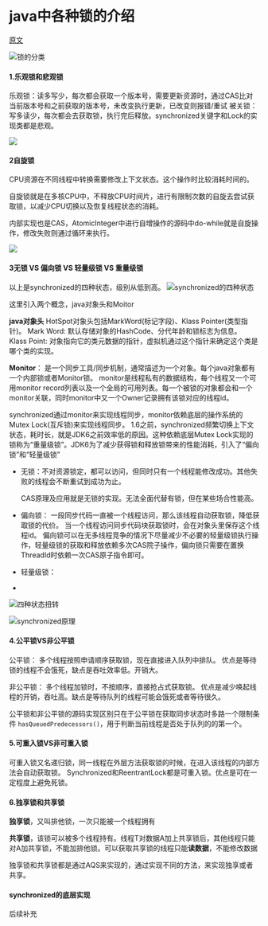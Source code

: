 # java中各种锁的介绍

[原文](https://www.cnblogs.com/jyroy/p/11365935.html)


![锁的分类](https://img-blog.csdnimg.cn/20181122101753671.png?x-oss-process=image/watermark,type_ZmFuZ3poZW5naGVpdGk,shadow_10,text_aHR0cHM6Ly9ibG9nLmNzZG4ubmV0L2F4aWFvYm9nZQ==,size_16,color_FFFFFF,t_70)

#### 1.乐观锁和悲观锁
乐观锁：读多写少，每次都会获取一个版本号，需要更新资源时，通过CAS比对当前版本号和之前获取的版本号，未改变执行更新，已改变则报错/重试
被关锁：写多读少，每次都会去获取锁，执行完后释放。synchronized关键字和Lock的实现类都是悲观。

![](https://img-blog.csdnimg.cn/20181122101819836.png?x-oss-process=image/watermark,type_ZmFuZ3poZW5naGVpdGk,shadow_10,text_aHR0cHM6Ly9ibG9nLmNzZG4ubmV0L2F4aWFvYm9nZQ==,size_16,color_FFFFFF,t_70)

#### 2自旋锁
CPU资源在不同线程中转换需要修改上下文状态。这个操作时比较消耗时间的。

自旋锁就是在多核CPU中，不释放CPU时间片，进行有限制次数的自旋去尝试获取锁，以减少CPU切换以及恢复线程状态的消耗。

内部实现也是CAS，AtomicInteger中进行自增操作的源码中do-while就是自旋操作，修改失败则通过循环来执行。

![](https://img-blog.csdnimg.cn/2018112210212894.png?x-oss-process=image/watermark,type_ZmFuZ3poZW5naGVpdGk,shadow_10,text_aHR0cHM6Ly9ibG9nLmNzZG4ubmV0L2F4aWFvYm9nZQ==,size_16,color_FFFFFF,t_70)

#### 3无锁 VS 偏向锁 VS 轻量级锁 VS 重量级锁
以上是synchronized的四种状态，级别从低到高。
![synchronized的四种状态](https://img-blog.csdnimg.cn/2018112210411172.png?x-oss-process=image/watermark,type_ZmFuZ3poZW5naGVpdGk,shadow_10,text_aHR0cHM6Ly9ibG9nLmNzZG4ubmV0L2F4aWFvYm9nZQ==,size_16,color_FFFFFF,t_70)


这里引入两个概念，java对象头和Moitor

**java对象头**
HotSpot对象头包括MarkWord(标记字段)、Klass Pointer(类型指针)。
Mark Word: 默认存储对象的HashCode、分代年龄和锁标志为信息。
Klass Point: 对象指向它的类元数据的指针，虚拟机通过这个指针来确定这个类是哪个类的实现。

**Monitor**：
	是一个同步工具/同步机制，通常描述为一个对象。每个java对象都有一个内部锁或者Monitor锁。
monitor是线程私有的数据结构，每个线程又一个可用monitor record列表以及一个全局的可用列表。每一个被锁的对象都会和一个monitor关联，同时monitor中又一个Owner记录拥有该锁对应的线程id。

synchronized通过monitor来实现线程同步，monitor依赖底层的操作系统的Mutex Lock(互斥锁)来实现线程同步。
1.6之前，synchronized频繁切换上下文状态，耗时长，就是JDK6之前效率低的原因。这种依赖底层Mutex Lock实现的锁称为“重量级锁”。JDK6为了减少获得锁和释放锁带来的性能消耗，引入了“偏向锁”和“轻量级锁”



- 无锁：不对资源锁定，都可以访问，但同时只有一个线程能修改成功。其他失败的线程会不断重试到成功为止。

  CAS原理及应用就是无锁的实现。无法全面代替有锁，但在某些场合性能高。

- 偏向锁： 一段同步代码一直被一个线程访问，那么该线程自动获取锁，降低获取锁的代价。
  当一个线程访问同步代码块获取锁时，会在对象头里保存这个线程id。
  偏向锁可以在无多线程竞争的情况下尽量减少不必要的轻量级锁执行操作，轻量级锁的获取和释放依赖多次CAS院子操作，偏向锁只需要在置换ThreadId时依赖一次CAS原子指令即可。

- 轻量级锁：

- 

![四种状态扭转](https://s3.bmp.ovh/imgs/2022/05/17/bf94d316e25fdb5c.jpeg)



![synchronized原理](https://i.bmp.ovh/imgs/2022/05/17/4c9d6753d671b1ee.png)




#### 4.公平锁VS非公平锁
公平锁：
多个线程按照申请顺序获取锁，现在直接进入队列中排队。
优点是等待锁的线程不会饿死，缺点是吞吐效率低。开销大。

非公平锁：
多个线程加锁时，不按顺序，直接抢占式获取锁。
优点是减少唤起线程的开销，吞吐高。缺点是等待队列的线程可能会饿死或者等待很久。


公平锁和非公平锁的源码实现区别只在于公平锁在获取同步状态时多路一个限制条件 ```hasQueuedPredecessors()```，用于判断当前线程是否处于队列的的第一个。


#### 5.可重入锁VS非可重入锁
可重入锁又名递归锁，同一线程在外层方法获取锁的时候，在进入该线程的内部方法会自动获取锁。 
Synchronized和ReentrantLock都是可重入锁。优点是可在一定程度上避免死锁。


#### 6.独享锁和共享锁
**独享锁**，又叫排他锁，一次只能被一个线程拥有

**共享锁**，该锁可以被多个线程持有。线程T对数据A加上共享锁后，其他线程只能对A加共享锁，不能加排他锁。可以获取共享锁的线程只能**读数据**，不能修改数据

独享锁和共享锁都是通过AQS来实现的，通过实现不同的方法，来实现独享或者共享。

#### synchronized的底层实现
后续补充
